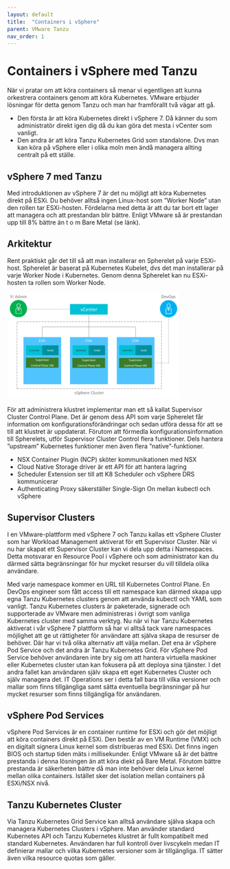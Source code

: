 ```yaml
---
layout: default
title:  "Containers i vSphere"
parent: VMware Tanzu
nav_order: 1
---
```


# Containers i vSphere med Tanzu
När vi pratar om att köra containers så menar vi egentligen att kunna orkestrera containers genom att köra Kubernetes. VMware erbjuder lösningar för detta genom Tanzu och man har framförallt två vägar att gå.
- Den första är att köra Kubernetes direkt i vSphere 7. Då känner du som administratör direkt igen dig då du kan göra det mesta i vCenter som vanligt.
- Den andra är att köra Tanzu Kubernetes Grid som standalone. Dvs man kan köra på vSphere eller i olika moln men ändå managera allting centralt på ett ställe.

## vSphere 7 med Tanzu
Med introduktionen av vSphere 7 är det nu möjligt att köra Kubernetes direkt på ESXi. Du behöver alltså ingen Linux-host som ”Worker Node” utan den rollen tar ESXi-hosten. Fördelarna med detta är att du tar bort ett lager att managera och att prestandan blir bättre. Enligt VMware så är prestandan upp till 8% bättre än t o m Bare Metal (se länk).

## Arkitektur
Rent praktiskt går det till så att man installerar en Spherelet på varje ESXi-host. Spherelet är baserat på Kubernetes Kubelet, dvs det man installerar på varje Worker Node i Kubernetes. Genom denna Spherelet kan nu ESXi-hosten ta rollen som Worker Node.

![arkitektur](/assets/images/an_1-400x247.png)
 
För att administrera klustret implementar man ett så kallat Supervisor Cluster Control Plane. Det är genom dess API som varje Spherelet får information om konfigurationsförändringar och sedan utföra dessa för att se till att klustret är uppdaterat.
Förutom att förmedla konfigurationsinformation till Spherelets, utför Supervisor Cluster Control flera funktioner. Dels hantera ”upstream” Kubernetes funktioner men även flera ”native”-funktioner. 

-	NSX Container Plugin (NCP) sköter kommunikationen med NSX
-	Cloud Native Storage driver är ett API för att hantera lagring
-	Scheduler Extension ser till att K8 Scheduler och vSphere DRS kommunicerar
-	Authenticating Proxy säkerställer Single-Sign On mellan kubectl och vSphere
 
## Supervisor Clusters
I en VMware-plattform med vSphere 7 och Tanzu kallas ett vSphere Cluster som har Workload Management aktiverat för ett Supervisor Cluster. När vi nu har skapat ett Supervisor Cluster kan vi dela upp detta i Namespaces. Detta motsvarar en Resource Pool i vSphere och som administrator kan du därmed sätta begränsningar för hur mycket resurser du vill tilldela olika användare.
 
Med varje namespace kommer en URL till Kubernetes Control Plane. En DevOps engineer som fått access till ett namespace kan därmed skapa upp egna Tanzu Kubernetes clusters genom att använda kubectl och YAML som vanligt. Tanzu Kubernetes clusters är paketerade, signerade och supporterade av VMware men administreras i övrigt som vanliga Kubernetes cluster med samma verktyg.
Nu när vi har Tanzu Kubernetes aktiverat i vår vSphere 7 plattform så har vi alltså tack vare namespaces möjlighet att ge ut rättigheter för användare att själva skapa de resurser de behöver. Där har vi två olika alternativ att välja mellan. Det ena är vSphere Pod Service och det andra är Tanzu Kubernetes Grid. För vSphere Pod Service behöver användaren inte bry sig om att hantera virtuella maskiner eller Kubernetes cluster utan kan fokusera på att deploya sina tjänster. I det andra fallet kan användaren själv skapa ett eget Kubernetes Cluster och själv managera det. IT Operations ser i detta fall bara till vilka versioner och mallar som finns tillgängliga samt sätta eventuella begränsningar på hur mycket resurser som finns tillgängliga för användaren.

## vSphere Pod Services
vSphere Pod Services är en container runtime for ESXi och gör det möjligt att köra containers direkt på ESXi. Den består av en VM Runtime (VMX) och en digitalt signera Linux kernel som distribueras med ESXi. Det finns ingen BIOS och startup tiden mäts i millisekunder. Enligt VMware så är det bättre prestanda i denna lösningen än att köra diekt på Bare Metal.
Förutom bättre prestanda är säkerheten bättre då man inte behöver dela Linux kernel mellan olika containers. Istället sker det isolation mellan containers på ESXi/NSX nivå.
 
## Tanzu Kubernetes Cluster
Via Tanzu Kubernetes Grid Service kan alltså användare själva skapa och managera Kubernetes Clusters i vSphere. Man använder standard Kubernetes API och Tanzu Kubernetes klustret är fullt kompatibelt med standard Kubernetes. Användaren har full kontroll över livscykeln medan IT definierar mallar och vilka Kubernetes versioner som är tillgängliga. IT sätter även vilka resource quotas som gäller.